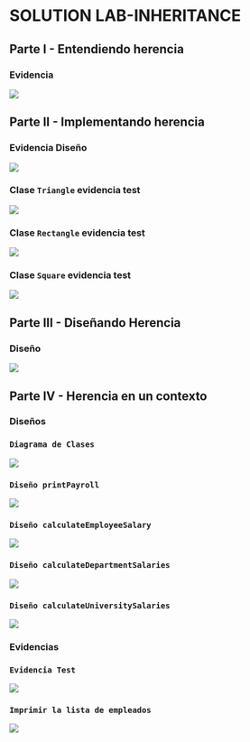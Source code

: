 # SOLUTION LAB-INHERITANCE
## Parte I - Entendiendo herencia
### Evidencia

![](img/test-passed-circle-class.PNG)

## Parte II - Implementando herencia
### Evidencia Diseño

![](img/shaper-class-diagram.png)

### Clase `Triangle` evidencia test
![](img/test-passed-triangle-class.PNG)

### Clase `Rectangle` evidencia test
![](img/test-passed-rectangle-class.PNG)
 
### Clase `Square` evidencia test
![](img/test-passed-square-class.PNG) 

## Parte III - Diseñando Herencia
### Diseño
![](img/shapes-class-2-diagram.png)

## Parte IV - Herencia en un contexto
### Diseños
### `Diagrama de Clases`
![](img/sabanapayroll-class-diagram.png)

### `Diseño printPayroll`
![](img/printpayroll-class-diagram.png)

### `Diseño calculateEmployeeSalary`
![](img/calculateemployeesalary-class-diagram.png)

### `Diseño calculateDepartmentSalaries`
![](img/calculatedepartmentsalaries-class-diagram.png)

### `Diseño calculateUniversitySalaries`
![](img/calculateuniversitysalaries-class-diagram.png)

### Evidencias
### `Evidencia Test`
![](img/test-passed-sabanapayroll-system.PNG)

### `Imprimir la lista de empleados`
![](img/print-employee-sabanapayroll-system.PNG)